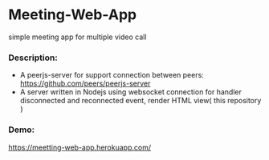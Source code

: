 # Meeting-Web-App
 simple meeting app for multiple video call
 
### Description: 
- A peerjs-server for support connection between peers: https://github.com/peers/peerjs-server
-  A server written in Nodejs using websocket connection for handler disconnected and reconnected event, render HTML view( this repository ) 

### Demo:
https://meetting-web-app.herokuapp.com/
